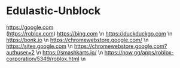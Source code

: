# Edulastic-Unblock
https://google.com  <br/>
(https://roblox.com)
https://bing.com \n
https://duckduckgo.com \n
https://bonk.io \n
https://chromewebstore.google.com/ \n
https://sites.google.com \n
https://chromewebstore.google.com?authuser=2 \n
https://smashkarts.io/ \n
https://now.gg/apps/roblox-corporation/5349/roblox.html \n

